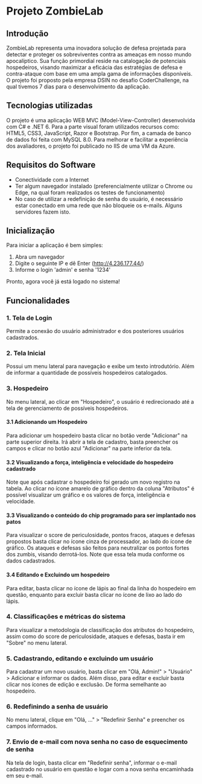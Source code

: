 <!DOCTYPE html>
<h1>Projeto ZombieLab</h1>

<h2>Introdução</h2>
<p>ZombieLab representa uma inovadora solução de defesa projetada para detectar e proteger os sobreviventes contra as ameaças em nosso mundo apocalíptico. Sua função primordial reside na catalogação de potenciais hospedeiros, visando maximizar a eficácia das estratégias de defesa e contra-ataque com base em uma ampla gama de informações disponíveis.
O projeto foi proposto pela empresa DSIN no desafio CoderChallenge, na qual tivemos 7 dias para o desenvolvimento da aplicação.</p>

<h2>Tecnologias utilizadas</h2>
<p>O projeto é uma aplicação WEB MVC (Model-View-Controller) desenvolvida com C# e .NET 6. Para a parte visual foram utilizados recursos como: HTML5, CSS3, JavaScript, Razor e Bootstrap. Por fim, a camada de banco de dados foi feita com MySQL 8.0. Para melhorar e facilitar a experiência dos avaliadores, o projeto foi publicado no IIS de uma VM da Azure.</p>

<h2>Requisitos do Software</h2>
<ul>
  <li>Conectividade com a Internet</li>
  <li>Ter algum navegador instalado (preferencialmente utilizar o Chrome ou Edge, na qual foram realizados os testes de funcionamento)</li>
  <li>No caso de utilizar a redefinição de senha do usuário, é necessário estar conectado em uma rede que não bloqueie os e-mails. Alguns servidores fazem isto.</li>
</ul>

<h2>Inicialização</h2>
<p>Para iniciar a aplicação é bem simples:</p>
<ol>
  <li>Abra um navegador</li>
  <li>Digite o seguinte IP e dê Enter (<a href="http://4.236.177.44/">http://4.236.177.44/</a>)</li>
  <li>Informe o login 'admin' e senha '1234'</li>
</ol>
<p>Pronto, agora você já está logado no sistema!</p>

<h2>Funcionalidades</h2>

<h3>1. Tela de Login</h3>
<p>Permite a conexão do usuário administrador e dos posteriores usuários cadastrados.</p>

<h3>2. Tela Inicial</h3>
<p>Possui um menu lateral para navegação e exibe um texto introdutório. Além de informar a quantidade de possíveis hospedeiros catalogados.</p>

<h3>3. Hospedeiro</h3>
<p>No menu lateral, ao clicar em "Hospedeiro", o usuário é redirecionado até a tela de gerenciamento de possíveis hospedeiros.</p>

<h4>3.1 Adicionando um Hospedeiro</h4>
<p>Para adicionar um hospedeiro basta clicar no botão verde "Adicionar" na parte superior direita. Irá abrir a tela de cadastro, basta preencher os campos e clicar no botão azul "Adicionar" na parte inferior da tela.</p>

<h4>3.2 Visualizando a força, inteligência e velocidade do hospedeiro cadastrado</h4>
<p>Note que após cadastrar o hospedeiro foi gerado um novo registro na tabela. Ao clicar no ícone amarelo de gráfico dentro da coluna "Atributos" é possível visualizar um gráfico e os valores de força, inteligência e velocidade.</p>

<h4>3.3 Visualizando o conteúdo do chip programado para ser implantado nos patos</h4>
<p>Para visualizar o score de periculosidade, pontos fracos, ataques e defesas propostos basta clicar no ícone cinza de processador, ao lado do ícone de gráfico. Os ataques e defesas são feitos para neutralizar os pontos fortes dos zumbis, visando derrotá-los. Note que essa tela muda conforme os dados cadastrados.</p>

<h4>3.4 Editando e Excluindo um hospedeiro</h4>
<p>Para editar, basta clicar no ícone de lápis ao final da linha do hospedeiro em questão, enquanto para excluir basta clicar no ícone de lixo ao lado do lápis.</p>

<h3>4. Classificações e métricas do sistema</h3>
<p>Para visualizar a metodologia de classificação dos atributos do hospedeiro, assim como do score de periculosidade, ataques e defesas, basta ir em "Sobre" no menu lateral.</p>

<h3>5. Cadastrando, editando e excluindo um usuário</h3>
<p>Para cadastrar um novo usuário, basta clicar em "Olá, Admin!" > "Usuário" > Adicionar e informar os dados. Além disso, para editar e excluir basta clicar nos ícones de edição e exclusão. De forma semelhante ao hospedeiro.</p>

<h3>6. Redefinindo a senha de usuário</h3>
<p>No menu lateral, clique em "Olá, ..." > "Redefinir Senha" e preencher os campos informados.</p>

<h3>7. Envio de e-mail com nova senha no caso de esquecimento de senha</h3>
<p>Na tela de login, basta clicar em "Redefinir senha", informar o e-mail cadastrado no usuário em questão e logar com a nova senha encaminhada em seu e-mail.</p>
